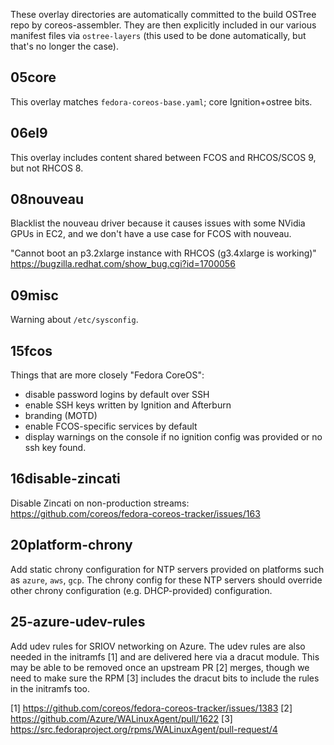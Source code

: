 These overlay directories are automatically committed to the build OSTree repo
by coreos-assembler. They are then explicitly included in our various manifest
files via `ostree-layers` (this used to be done automatically, but that's no
longer the case).

05core
------

This overlay matches `fedora-coreos-base.yaml`; core Ignition+ostree bits.

06el9
-----

This overlay includes content shared between FCOS and RHCOS/SCOS 9, but not
RHCOS 8.

08nouveau
---------

Blacklist the nouveau driver because it causes issues with some NVidia GPUs in EC2,
and we don't have a use case for FCOS with nouveau.

"Cannot boot an p3.2xlarge instance with RHCOS (g3.4xlarge is working)"
https://bugzilla.redhat.com/show_bug.cgi?id=1700056

09misc
------

Warning about `/etc/sysconfig`.

15fcos
------

Things that are more closely "Fedora CoreOS":

* disable password logins by default over SSH
* enable SSH keys written by Ignition and Afterburn
* branding (MOTD)
* enable FCOS-specific services by default
* display warnings on the console if no ignition config was provided or no ssh
  key found.

16disable-zincati
-----------------

Disable Zincati on non-production streams:
https://github.com/coreos/fedora-coreos-tracker/issues/163

20platform-chrony
-----------------

Add static chrony configuration for NTP servers provided on platforms
such as `azure`, `aws`, `gcp`. The chrony config for these NTP servers
should override other chrony configuration (e.g. DHCP-provided)
configuration.

25-azure-udev-rules
-------------------

Add udev rules for SRIOV networking on Azure. The udev rules are also
needed in the initramfs [1] and are delivered here via a dracut
module. This may be able to be removed once an upstream PR [2]
merges, though we need to make sure the RPM [3] includes the dracut
bits to include the rules in the initramfs too.

[1] https://github.com/coreos/fedora-coreos-tracker/issues/1383
[2] https://github.com/Azure/WALinuxAgent/pull/1622
[3] https://src.fedoraproject.org/rpms/WALinuxAgent/pull-request/4
